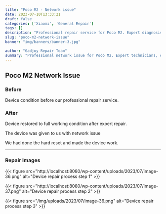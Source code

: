 ```yaml
---
title: "Poco M2 - Network issue"
date: 2023-07-10T13:33:21
draft: false
categories: ['Xiaomi', 'General Repair']
tags: []
description: "Professional repair service for Poco M2. Expert diagnosis and quality repairs in Bangalore."
slug: "poco-m2-network-issue"
banner: "img/banners/banner-3.jpg"

author: "Gadjoy Repair Team"
summary: "Professional network issue for Poco M2. Expert technicians, quality parts, warranty included."
---
```


## Poco M2 Network Issue

### Before

Device condition before our professional repair service.

### After

Device restored to full working condition after expert repair.

The device was given to us with network issue

We had done the hard reset and made the device work.

---

### Repair Images

{{< figure src="http://localhost:8080/wp-content/uploads/2023/07/image-36.png" alt="Device repair process step 1" >}}

{{< figure src="http://localhost:8080/wp-content/uploads/2023/07/image-37.png" alt="Device repair process step 2" >}}

{{< figure src="/img/uploads/2023/07/image-36.png" alt="Device repair process step 3" >}}

